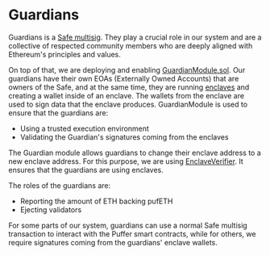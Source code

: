 # Guardians

Guardians is a [Safe multisig](https://github.com/safe-global/safe-contracts). They play a crucial role in our system and are a collective of respected community members who are deeply aligned with Ethereum's principles and values.

On top of that, we are deploying and enabling [GuardianModule.sol](../src/GuardianModule.sol).
Our guardians have their own EOAs (Externally Owned Accounts) that are owners of the Safe, and at the same time, they are running [enclaves](https://en.wikipedia.org/wiki/Trusted_execution_environment) and creating a wallet inside of an enclave. The wallets from the enclave are used to sign data that the enclave produces. GuardianModule is used to ensure that the guardians are:
- Using a trusted execution environment
- Validating the Guardian's signatures coming from the enclaves

The Guardian module allows guardians to change their enclave address to a new enclave address. For this purpose, we are using [EnclaveVerifier](./EnclaveVerifier.md). It ensures that the guardians are using enclaves.

The roles of the guardians are:
- Reporting the amount of ETH backing pufETH
- Ejecting validators

For some parts of our system, guardians can use a normal Safe multisig transaction to interact with the Puffer smart contracts, while for others, we require signatures coming from the guardians' enclave wallets.
